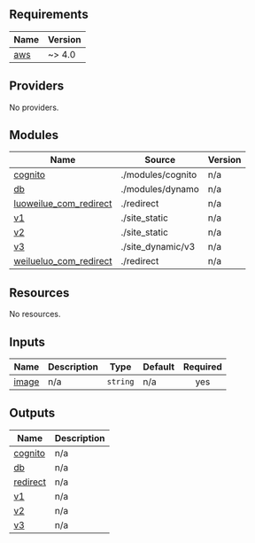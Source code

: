 <!-- BEGIN_TF_DOCS -->
## Requirements

| Name | Version |
|------|---------|
| <a name="requirement_aws"></a> [aws](#requirement\_aws) | ~> 4.0 |

## Providers

No providers.

## Modules

| Name | Source | Version |
|------|--------|---------|
| <a name="module_cognito"></a> [cognito](#module\_cognito) | ./modules/cognito | n/a |
| <a name="module_db"></a> [db](#module\_db) | ./modules/dynamo | n/a |
| <a name="module_luoweilue_com_redirect"></a> [luoweilue\_com\_redirect](#module\_luoweilue\_com\_redirect) | ./redirect | n/a |
| <a name="module_v1"></a> [v1](#module\_v1) | ./site_static | n/a |
| <a name="module_v2"></a> [v2](#module\_v2) | ./site_static | n/a |
| <a name="module_v3"></a> [v3](#module\_v3) | ./site_dynamic/v3 | n/a |
| <a name="module_weilueluo_com_redirect"></a> [weilueluo\_com\_redirect](#module\_weilueluo\_com\_redirect) | ./redirect | n/a |

## Resources

No resources.

## Inputs

| Name | Description | Type | Default | Required |
|------|-------------|------|---------|:--------:|
| <a name="input_image"></a> [image](#input\_image) | n/a | `string` | n/a | yes |

## Outputs

| Name | Description |
|------|-------------|
| <a name="output_cognito"></a> [cognito](#output\_cognito) | n/a |
| <a name="output_db"></a> [db](#output\_db) | n/a |
| <a name="output_redirect"></a> [redirect](#output\_redirect) | n/a |
| <a name="output_v1"></a> [v1](#output\_v1) | n/a |
| <a name="output_v2"></a> [v2](#output\_v2) | n/a |
| <a name="output_v3"></a> [v3](#output\_v3) | n/a |
<!-- END_TF_DOCS -->